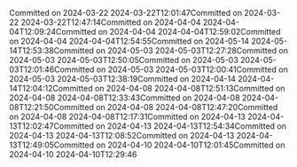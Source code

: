 Committed on 2024-03-22 2024-03-22T12:01:47Committed on 2024-03-22 2024-03-22T12:47:14Committed on 2024-04-04 2024-04-04T12:09:24Committed on 2024-04-04 2024-04-04T12:59:02Committed on 2024-04-04 2024-04-04T12:54:55Committed on 2024-05-14 2024-05-14T12:53:38Committed on 2024-05-03 2024-05-03T12:27:28Committed on 2024-05-03 2024-05-03T12:50:05Committed on 2024-05-03 2024-05-03T12:01:46Committed on 2024-05-03 2024-05-03T12:00:41Committed on 2024-05-03 2024-05-03T12:38:19Committed on 2024-04-14 2024-04-14T12:04:12Committed on 2024-04-08 2024-04-08T12:51:13Committed on 2024-04-08 2024-04-08T12:33:43Committed on 2024-04-08 2024-04-08T12:21:50Committed on 2024-04-08 2024-04-08T12:47:20Committed on 2024-04-08 2024-04-08T12:17:31Committed on 2024-04-13 2024-04-13T12:02:47Committed on 2024-04-13 2024-04-13T12:54:34Committed on 2024-04-13 2024-04-13T12:08:52Committed on 2024-04-13 2024-04-13T12:49:05Committed on 2024-04-10 2024-04-10T12:01:45Committed on 2024-04-10 2024-04-10T12:29:46
